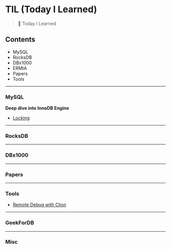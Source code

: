 # TIL (Today I Learned)
> :muscle: Today I Learned

## Contents
- MySQL
- RocksDB
- DBx1000
- ERMIA
- Papers
- Tools
<hr/>

### MySQL
__Deep dive into InnoDB Engine__
- [Locking](https://github.com/JonghyeokPark/TIL)

<hr/>

### RocksDB

<hr/>

### DBx1000

<hr/>

### Papers

<hr/>

### Tools
- [Remote Debug with Clion](https://github.com/JonghyeokPark/TIL/blob/master/Tools/remote-debugging-with-clion.md)
<hr/>

### GeekForDB

<hr/>

### Misc
